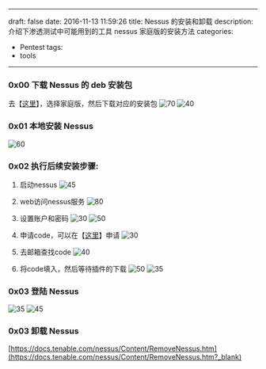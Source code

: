 <!--
 * @Author: reber
 * @Mail: reber0ask@qq.com
 * @Date: 2021-10-15 09:46:11
 * @LastEditTime: 2022-05-30 10:28:04
-->
---
draft: false
date: 2016-11-13 11:59:26
title: Nessus 的安装和卸载
description: 介绍下渗透测试中可能用到的工具 nessus 家庭版的安装方法
categories:
  - Pentest
tags:
  - tools
---

### 0x00 下载 Nessus 的 deb 安装包
去【[这里](http://www.tenable.com/products/nessus/select-your-operating-system?_blank)】，选择家庭版，然后下载对应的安装包
![70](/img/post/Nessus_Home.png)
![40](/img/post/select_nessus_deb.png)

### 0x01 本地安装 Nessus
![60](/img/post/install_nessus.png)

### 0x02 执行后续安装步骤:
1. 启动nessus
![45](/img/post/start_nessus.png)

2. web访问nessus服务
![80](/img/post/web_nessus.png)

3. 设置账户和密码
![30](/img/post/setaccount.png)
![50](/img/post/code.png)

4. 申请code，可以在【[这里](http://www.tenable.com/products/nessus-home)】申请
![30](/img/post/register_code.png)

5. 去邮箱查找code
![40](/img/post/get_code.png)

6. 将code填入，然后等待插件的下载
![50](/img/post/input_code.png)
![35](/img/post/wait_download.png)

### 0x03 登陆 Nessus
![35](/img/post/sign_in_nessus1.png)
![45](/img/post/sign_in_nessus2.png)

### 0x03 卸载 Nessus
[https://docs.tenable.com/nessus/Content/RemoveNessus.htm](https://docs.tenable.com/nessus/Content/RemoveNessus.htm?_blank)
